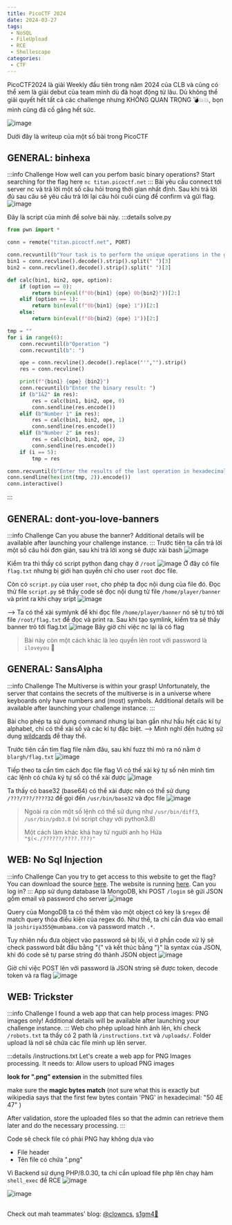 ```yaml
---
title: PicoCTF 2024
date: 2024-03-27
tags:
 - NoSQL
 - FileUpload
 - RCE
 - Shellescape
categories:
 - CTF
---
```


PicoCTF2024 là giải Weekly đầu tiên trong năm 2024 của CLB và cũng có thể xem là giải debut của team mình dù đã hoạt động từ lâu. Dù không thể giải quyết hết tất cả các challenge nhưng KHÔNG QUAN TRỌNG 💣💥💥, bọn mình cũng đã cố gắng hết sức.

![image](assets/image.png)

Dưới đây là writeup của một số bài trong PicoCTF

## GENERAL: binhexa
:::info Challenge
How well can you perfom basic binary operations?
Start searching for the flag here `nc titan.picoctf.net`
:::
Bài yêu cầu connect tới server nc và trả lời một số câu hỏi trong thời gian nhất định. Sau khi trả lời đủ sau câu sẽ yêu cầu trả lời lại câu hỏi cuối cùng để confirm và gửi flag.
![image](assets/image-1.png)


Đây là script của mình để solve bài này.
:::details solve.py
```python
from pwn import *

conn = remote("titan.picoctf.net", PORT)

conn.recvuntil(b"Your task is to perform the unique operations in the given order and find the final result in hexadecimal that yields the flag.\n\n")
bin1 = conn.recvline().decode().strip().split(" ")[3]
bin2 = conn.recvline().decode().strip().split(" ")[3]

def calc(bin1, bin2, ope, option):
    if (option == 0):
        return bin(eval(f"0b{bin1} {ope} 0b{bin2}"))[2:]
    elif (option == 1):
        return bin(eval(f"0b{bin1} {ope} 1"))[2:]
    else:
        return bin(eval(f"0b{bin2} {ope} 1"))[2:]

tmp = ""
for i in range(6):
    conn.recvuntil(b"Operation ")
    conn.recvuntil(b": ")

    ope = conn.recvline().decode().replace("'","").strip()
    res = conn.recvline()

    print(f"{bin1} {ope} {bin2}")
    conn.recvuntil(b"Enter the binary result: ")
    if (b"1&2" in res):
        res = calc(bin1, bin2, ope, 0)
        conn.sendline(res.encode())
    elif (b"Number 1" in res):
        res = calc(bin1, bin2, ope, 1)
        conn.sendline(res.encode())
    elif (b"Number 2" in res):
        res = calc(bin1, bin2, ope, 2)
        conn.sendline(res.encode())
    if (i == 5):
        tmp = res

conn.recvuntil(b"Enter the results of the last operation in hexadecimal: ")
conn.sendline(hex(int(tmp, 2)).encode())
conn.interactive()
```
:::

## GENERAL: dont-you-love-banners
:::info Challenge
Can you abuse the banner?
Additional details will be available after launching your challenge instance.
:::
Trước tiên ta cần trả lời một số câu hỏi đơn giản, sau khi trả lời xong sẽ được xài bash
![image](assets/image-2.png)

Kiểm tra thì thấy có script python đang chạy ở `/root`
![image](assets/image-3.png)
Ở đây có file `flag.txt` nhưng bị giới hạn quyền chỉ cho user `root` đọc file.

Còn có `script.py` của user `root`, cho phép ta đọc nội dung của file đó.
Đọc thử file `script.py` sẽ thấy code sẽ đọc nội dung từ file `/home/player/banner` và print ra khi chạy sript
![image](assets/image-4.png)

--> Ta có thể xài symlynk để khi đọc file `/home/player/banner` nó sẽ tự trỏ tới file `/root/flag.txt` để đọc và print ra.
Sau khi tạo symlink, kiểm tra sẽ thấy banner trỏ tới flag.txt
![image](assets/image-5.png)
Bây giờ chỉ việc nc lại là có flag

> Bài này còn một cách khác là leo quyền lên root với password là `iloveyou` 🤨

## GENERAL: SansAlpha
:::info Challenge
The Multiverse is within your grasp! Unfortunately, the server that contains the secrets of the multiverse is in a universe where keyboards only have numbers and (most) symbols.
Additional details will be available after launching your challenge instance.
:::

Bài cho phép ta sử dụng command nhưng lại ban gần như hầu hết các kí tự alphabet, chỉ có thể xài số và các kí tự đặc biệt.
--> Mình nghĩ đến hướng sử dụng [wildcards](https://tldp.org/LDP/GNU-Linux-Tools-Summary/html/x11655.htm) để thay thế.

Trước tiên cần tìm flag file nằm đâu, sau khi fuzz thì mò ra nó nằm ở `blargh/flag.txt`
![image](assets/image-6.png)

Tiếp theo ta cần tìm cách đọc file flag
Vì có thể xài ký tự số nên mình tìm các lệnh có chứa ký tự số có thể xài được 
![image](assets/image-7.png)

Ta thấy có base32 (base64) có thể xài được nên có thể sử dụng `/???/???/????32` để gọi đến `/usr/bin/base32` và đọc file
![image](assets/image-8.png)

> Ngoài ra còn một số lệnh có thể sử dụng như `/usr/bin/diff3`, `/usr/bin/pdb3.8` (vì script chạy với python3.8)
> 
> Một cách làm khác khá hay từ người anh họ Hứa
> `"$(<./??????/????.???)"`


## WEB: No Sql Injection
:::info Challenge
Can you try to get access to this website to get the flag?
You can download the source [here](https://artifacts.picoctf.net/c_atlas/34/app.tar.gz).
The website is running [here](http://atlas.picoctf.net:53436/). Can you log in?
:::
App sử dụng database là MongoDB, khi POST `/login` sẽ gửi JSON gồm email và password cho server 
![image](assets/image-9.png)

Query của MongoDB ta có thể thêm vào một object có key là `$regex` để match query thỏa điều kiện của regex đó.
Như thế, ta chỉ cần đưa vào email là `joshiriya355@mumbama.com` và password match `.*`.

Tuy nhiên nếu đưa object vào password sẽ bị lỗi, vì ở phần code xử lý sẽ check password bắt đầu bằng "{" và kết thúc bằng "}" là syntax của JSON, khi đó code sẽ tự parse string đó thành JSON object
![image](assets/image-10.png)

Giờ chỉ việc POST lên với password là JSON string sẽ được token, decode token và ra flag
![image](assets/image-11.png)

## WEB: Trickster
:::info Challenge
I found a web app that can help process images: PNG images only!
Additional details will be available after launching your challenge instance.
:::
Web cho phép upload hình ảnh lên, khi check `/robots.txt` ta thấy có 2 path là `/instructions.txt` và `/uploads/`. Folder upload là nơi sẽ chứa các file mình up lên server.

:::details /instructions.txt
Let's create a web app for PNG Images processing.
It needs to:
Allow users to upload PNG images

   **look for ".png" extension** in the submitted files

   make sure the **magic bytes match** (not sure what this is exactly but wikipedia says that the first few bytes contain 'PNG' in hexadecimal: "50 4E 47" )

After validation, store the uploaded files so that the admin can retrieve them later and do the necessary processing.
:::

Code sẽ check file có phải PNG hay không dựa vào
- File header 
- Tên file có chứa ".png"

Vì Backend sử dụng PHP/8.0.30, ta chỉ cần upload file php lên chạy hàm `shell_exec` để RCE
![image](assets/image-12.png)

![image](assets/image-13.png)
##

Check out mah teammates' blog: [@clowncs](https://clowncs.github.io/picoctf2024/), [s1gm4🦆](https://s19ma.github.io/posts/2024/picoCTF_2024.html)
